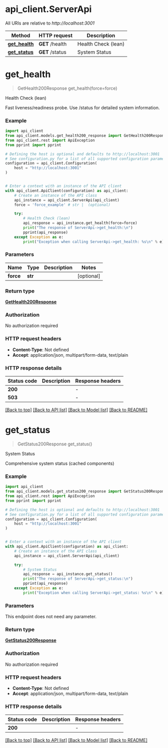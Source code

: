 # api_client.ServerApi

All URIs are relative to *http://localhost:3001*

Method | HTTP request | Description
------------- | ------------- | -------------
[**get_health**](ServerApi.md#get_health) | **GET** /health | Health Check (lean)
[**get_status**](ServerApi.md#get_status) | **GET** /status | System Status


# **get_health**
> GetHealth200Response get_health(force=force)

Health Check (lean)

Fast liveness/readiness probe. Use /status for detailed system information.

### Example


```python
import api_client
from api_client.models.get_health200_response import GetHealth200Response
from api_client.rest import ApiException
from pprint import pprint

# Defining the host is optional and defaults to http://localhost:3001
# See configuration.py for a list of all supported configuration parameters.
configuration = api_client.Configuration(
    host = "http://localhost:3001"
)


# Enter a context with an instance of the API client
with api_client.ApiClient(configuration) as api_client:
    # Create an instance of the API class
    api_instance = api_client.ServerApi(api_client)
    force = 'force_example' # str |  (optional)

    try:
        # Health Check (lean)
        api_response = api_instance.get_health(force=force)
        print("The response of ServerApi->get_health:\n")
        pprint(api_response)
    except Exception as e:
        print("Exception when calling ServerApi->get_health: %s\n" % e)
```



### Parameters


Name | Type | Description  | Notes
------------- | ------------- | ------------- | -------------
 **force** | **str**|  | [optional] 

### Return type

[**GetHealth200Response**](GetHealth200Response.md)

### Authorization

No authorization required

### HTTP request headers

 - **Content-Type**: Not defined
 - **Accept**: application/json, multipart/form-data, text/plain

### HTTP response details

| Status code | Description | Response headers |
|-------------|-------------|------------------|
**200** |  |  -  |
**503** |  |  -  |

[[Back to top]](#) [[Back to API list]](../README.md#documentation-for-api-endpoints) [[Back to Model list]](../README.md#documentation-for-models) [[Back to README]](../README.md)

# **get_status**
> GetStatus200Response get_status()

System Status

Comprehensive system status (cached components)

### Example


```python
import api_client
from api_client.models.get_status200_response import GetStatus200Response
from api_client.rest import ApiException
from pprint import pprint

# Defining the host is optional and defaults to http://localhost:3001
# See configuration.py for a list of all supported configuration parameters.
configuration = api_client.Configuration(
    host = "http://localhost:3001"
)


# Enter a context with an instance of the API client
with api_client.ApiClient(configuration) as api_client:
    # Create an instance of the API class
    api_instance = api_client.ServerApi(api_client)

    try:
        # System Status
        api_response = api_instance.get_status()
        print("The response of ServerApi->get_status:\n")
        pprint(api_response)
    except Exception as e:
        print("Exception when calling ServerApi->get_status: %s\n" % e)
```



### Parameters

This endpoint does not need any parameter.

### Return type

[**GetStatus200Response**](GetStatus200Response.md)

### Authorization

No authorization required

### HTTP request headers

 - **Content-Type**: Not defined
 - **Accept**: application/json, multipart/form-data, text/plain

### HTTP response details

| Status code | Description | Response headers |
|-------------|-------------|------------------|
**200** |  |  -  |

[[Back to top]](#) [[Back to API list]](../README.md#documentation-for-api-endpoints) [[Back to Model list]](../README.md#documentation-for-models) [[Back to README]](../README.md)

